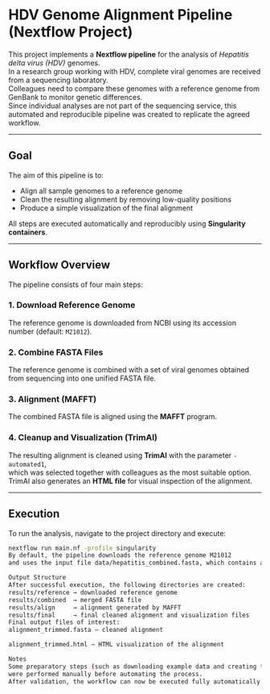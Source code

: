 # HDV Genome Alignment Pipeline (Nextflow Project)

This project implements a **Nextflow pipeline** for the analysis of *Hepatitis delta virus (HDV)* genomes.  
In a research group working with HDV, complete viral genomes are received from a sequencing laboratory.  
Colleagues need to compare these genomes with a reference genome from GenBank to monitor genetic differences.  
Since individual analyses are not part of the sequencing service, this automated and reproducible pipeline was created to replicate the agreed workflow.

---

## Goal

The aim of this pipeline is to:

- Align all sample genomes to a reference genome  
- Clean the resulting alignment by removing low-quality positions  
- Produce a simple visualization of the final alignment  

All steps are executed automatically and reproducibly using **Singularity containers**.

---

## Workflow Overview

The pipeline consists of four main steps:

### 1. Download Reference Genome  
The reference genome is downloaded from NCBI using its accession number (default: `M21012`).

### 2. Combine FASTA Files  
The reference genome is combined with a set of viral genomes obtained from sequencing into one unified FASTA file.

### 3. Alignment (MAFFT)  
The combined FASTA file is aligned using the **MAFFT** program.

### 4. Cleanup and Visualization (TrimAl)  
The resulting alignment is cleaned using **TrimAl** with the parameter `-automated1`,  
which was selected together with colleagues as the most suitable option.  
TrimAl also generates an **HTML file** for visual inspection of the alignment.

---

## Execution

To run the analysis, navigate to the project directory and execute:

```bash
nextflow run main.nf -profile singularity
By default, the pipeline downloads the reference genome M21012
and uses the input file data/hepatitis_combined.fasta, which contains all the sample genomes.

Output Structure
After successful execution, the following directories are created:
results/reference → downloaded reference genome  
results/combined  → merged FASTA file  
results/align     → alignment generated by MAFFT  
results/final     → final cleaned alignment and visualization files  
Final output files of interest:
alignment_trimmed.fasta — cleaned alignment

alignment_trimmed.html — HTML visualization of the alignment

Notes
Some preparatory steps (such as downloading example data and creating the folder structure)
were performed manually before automating the process.
After validation, the workflow can now be executed fully automatically using Nextflow.
